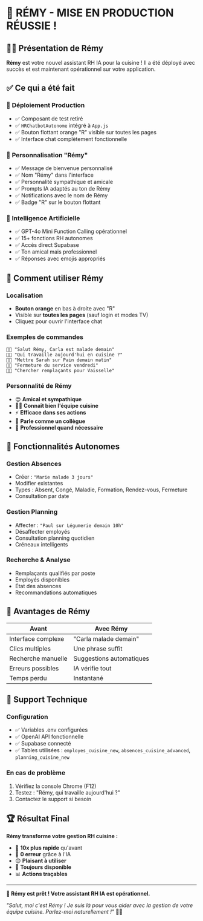 # 🎉 RÉMY - MISE EN PRODUCTION RÉUSSIE !

## 👨‍🍳 **Présentation de Rémy**

**Rémy** est votre nouvel assistant RH IA pour la cuisine ! Il a été déployé avec succès et est maintenant opérationnel sur votre application.

## ✅ **Ce qui a été fait**

### 🔧 **Déploiement Production**
- ✅ Composant de test retiré
- ✅ `HRChatbotAutonome` intégré à `App.js`
- ✅ Bouton flottant orange "R" visible sur toutes les pages
- ✅ Interface chat complètement fonctionnelle

### 🎨 **Personnalisation "Rémy"**
- ✅ Message de bienvenue personnalisé
- ✅ Nom "Rémy" dans l'interface
- ✅ Personnalité sympathique et amicale
- ✅ Prompts IA adaptés au ton de Rémy
- ✅ Notifications avec le nom de Rémy
- ✅ Badge "R" sur le bouton flottant

### 🤖 **Intelligence Artificielle**
- ✅ GPT-4o Mini Function Calling opérationnel
- ✅ 15+ fonctions RH autonomes
- ✅ Accès direct Supabase
- ✅ Ton amical mais professionnel
- ✅ Réponses avec emojis appropriés

## 🚀 **Comment utiliser Rémy**

### **Localisation**
- **Bouton orange** en bas à droite avec "R"
- Visible sur **toutes les pages** (sauf login et modes TV)
- Cliquez pour ouvrir l'interface chat

### **Exemples de commandes**
```
👨‍🍳 "Salut Rémy, Carla est malade demain"
👨‍🍳 "Qui travaille aujourd'hui en cuisine ?"
👨‍🍳 "Mettre Sarah sur Pain demain matin"
👨‍🍳 "Fermeture du service vendredi"
👨‍🍳 "Chercher remplaçants pour Vaisselle"
```

### **Personnalité de Rémy**
- 😊 **Amical et sympathique**
- 👨‍🍳 **Connaît bien l'équipe cuisine**
- ⚡ **Efficace dans ses actions**
- 💬 **Parle comme un collègue**
- 🎯 **Professionnel quand nécessaire**

## 🔄 **Fonctionnalités Autonomes**

### **Gestion Absences**
- Créer : `"Marie malade 3 jours"`
- Modifier existantes
- Types : Absent, Congé, Maladie, Formation, Rendez-vous, Fermeture
- Consultation par date

### **Gestion Planning**
- Affecter : `"Paul sur Légumerie demain 10h"`
- Désaffecter employés
- Consultation planning quotidien
- Créneaux intelligents

### **Recherche & Analyse**
- Remplaçants qualifiés par poste
- Employés disponibles
- État des absences
- Recommandations automatiques

## 🎯 **Avantages de Rémy**

| **Avant** | **Avec Rémy** |
|-----------|---------------|
| Interface complexe | "Carla malade demain" |
| Clics multiples | Une phrase suffit |
| Recherche manuelle | Suggestions automatiques |
| Erreurs possibles | IA vérifie tout |
| Temps perdu | Instantané |

## 🔧 **Support Technique**

### **Configuration**
- ✅ Variables .env configurées
- ✅ OpenAI API fonctionnelle  
- ✅ Supabase connecté
- ✅ Tables utilisées : `employes_cuisine_new`, `absences_cuisine_advanced`, `planning_cuisine_new`

### **En cas de problème**
1. Vérifiez la console Chrome (F12)
2. Testez : "Rémy, qui travaille aujourd'hui ?"
3. Contactez le support si besoin

## 🏆 **Résultat Final**

**Rémy transforme votre gestion RH cuisine :**
- 🚀 **10x plus rapide** qu'avant
- 🎯 **0 erreur** grâce à l'IA
- 😊 **Plaisant à utiliser** 
- 🔄 **Toujours disponible**
- 📊 **Actions traçables**

---

**🎉 Rémy est prêt ! Votre assistant RH IA est opérationnel.**

*"Salut, moi c'est Rémy ! Je suis là pour vous aider avec la gestion de votre équipe cuisine. Parlez-moi naturellement !"* 👨‍🍳 